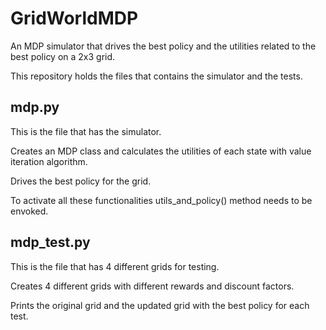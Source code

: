 # GridWorldMDP
An MDP simulator that drives the best policy and the utilities related to the best policy on a 2x3 grid.

This repository holds the files that contains the simulator and the tests. 

## mdp.py
This is the file that has the simulator.

Creates an MDP class and calculates the utilities of each state with value iteration algorithm. 

Drives the best policy for the grid. 

To activate all these functionalities utils_and_policy() method needs to be envoked.


## mdp_test.py
This is the file that has 4 different grids for testing.

Creates 4 different grids with different rewards and discount factors.

Prints the original grid and the updated grid with the best policy for each test.
